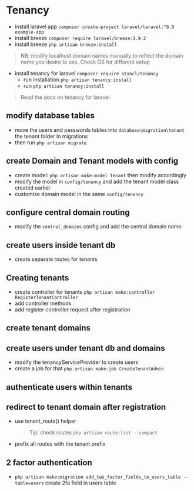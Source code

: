 # Tenancy

- install laravel app `composer create-project laravel/laravel:^8.0 example-app`
- install breeze `composer require laravel/breeze:1.9.2`
- install breeze `php artisan breeze:install`

> NB: modify localhost domain names manually to reflect the domain name you desire to use. Check OS for different setup

- install tenancy for laravel `composer require stancl/tenancy`
  - run installation `php artisan tenancy:install`
  - run `php artisan tenancy:install`

> Read the docs on tenancy for laravel

## modify database tables

- move the users and passwords tables into `database\migration\tenant` the tenant folder in migrations
- then run `php artisan migrate`

## create Domain and Tenant models with config

- create model: `php artisan make:model Tenant` then modify accordingly
- modify the model in `config/tenancy` and add the tenant model class created earlier
- customize domain model in the same `config/tenancy`

## configure central domain routing

- modify the `central_domains` config and add the central domain name

## create users inside tenant db

- create separate routes for tenants

## Creating tenants

- create controller for tenants `php artisan make:controller RegisterTenantController`
- add controller methods
- add register controller request after registration

## create tenant domains

## create users under tenant db and domains

- modify the tenancyServiceProvider to create users
- create a job for that `php artisan make:job CreateTenantAdmin`

## authenticate users within tenants

## redirect to tenant domain after registration

- use tenant_route() helper
    > Tip: check routes `php artisan route:list --compact`
- prefix all routes with the tenant prefix

## 2 factor authentication

- `php artisan make:migration add_two_factor_fields_to_users_table --table=users` create 2fa field in users table
